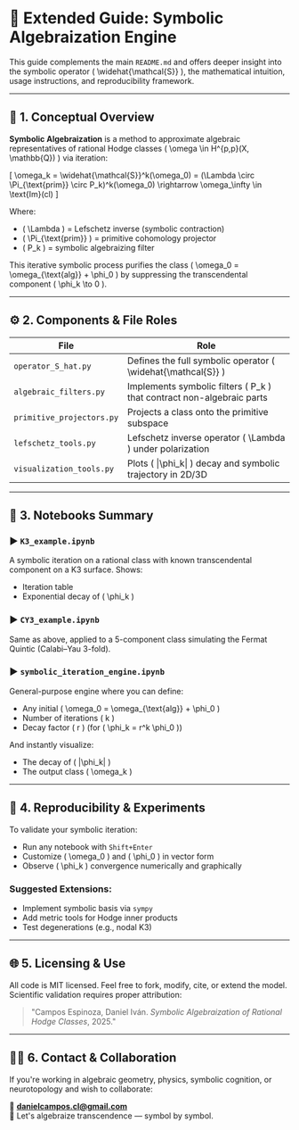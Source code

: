 # 📘 Extended Guide: Symbolic Algebraization Engine

This guide complements the main `README.md` and offers deeper insight into the symbolic operator \( \widehat{\mathcal{S}} \), the mathematical intuition, usage instructions, and reproducibility framework.

---

## 🧠 1. Conceptual Overview

**Symbolic Algebraization** is a method to approximate algebraic representatives of rational Hodge classes \( \omega \in H^{p,p}(X, \mathbb{Q}) \) via iteration:

\[ \omega_k = \widehat{\mathcal{S}}^k(\omega_0) = (\Lambda \circ \Pi_{\text{prim}} \circ P_k)^k(\omega_0) \rightarrow \omega_\infty \in \text{Im}(cl) \]

Where:

- \( \Lambda \) = Lefschetz inverse (symbolic contraction)
- \( \Pi_{\text{prim}} \) = primitive cohomology projector
- \( P_k \) = symbolic algebraizing filter

This iterative symbolic process purifies the class \( \omega_0 = \omega_{\text{alg}} + \phi_0 \) by suppressing the transcendental component \( \phi_k \to 0 \).

---

## ⚙️ 2. Components & File Roles

| File                        | Role                                                               |
|-----------------------------|--------------------------------------------------------------------|
| `operator_S_hat.py`        | Defines the full symbolic operator \( \widehat{\mathcal{S}} \)     |
| `algebraic_filters.py`     | Implements symbolic filters \( P_k \) that contract non-algebraic parts |
| `primitive_projectors.py`  | Projects a class onto the primitive subspace                      |
| `lefschetz_tools.py`       | Lefschetz inverse operator \( \Lambda \) under polarization         |
| `visualization_tools.py`   | Plots \( \|\phi_k\| \) decay and symbolic trajectory in 2D/3D       |

---

## 📓 3. Notebooks Summary

### ▶️ `K3_example.ipynb`
A symbolic iteration on a rational class with known transcendental component on a K3 surface. Shows:
- Iteration table
- Exponential decay of \( \phi_k \)

### ▶️ `CY3_example.ipynb`
Same as above, applied to a 5-component class simulating the Fermat Quintic (Calabi–Yau 3-fold).

### ▶️ `symbolic_iteration_engine.ipynb`
General-purpose engine where you can define:
- Any initial \( \omega_0 = \omega_{\text{alg}} + \phi_0 \)
- Number of iterations \( k \)
- Decay factor \( r \) (for \( \phi_k = r^k \phi_0 \))

And instantly visualize:
- The decay of \( \|\phi_k\| \)
- The output class \( \omega_k \)

---

## 🧪 4. Reproducibility & Experiments

To validate your symbolic iteration:

- Run any notebook with `Shift+Enter`
- Customize \( \omega_0 \) and \( \phi_0 \) in vector form
- Observe \( \phi_k \) convergence numerically and graphically

### Suggested Extensions:
- Implement symbolic basis via `sympy`
- Add metric tools for Hodge inner products
- Test degenerations (e.g., nodal K3)

---

## 🌐 5. Licensing & Use

All code is MIT licensed. Feel free to fork, modify, cite, or extend the model. Scientific validation requires proper attribution:

> "Campos Espinoza, Daniel Iván. *Symbolic Algebraization of Rational Hodge Classes*, 2025."

---

## 🙋‍♂️ 6. Contact & Collaboration

If you're working in algebraic geometry, physics, symbolic cognition, or neurotopology and wish to collaborate:

📧 **danielcampos.cl@gmail.com**  
🌱 Let's algebraize transcendence — symbol by symbol.
